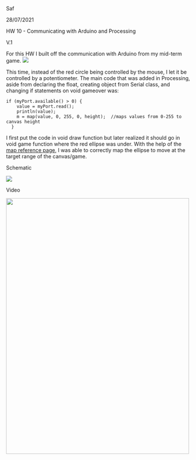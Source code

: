 Saf

28/07/2021

HW 10 - Communicating with Arduino and Processing

V.1

For this HW I built off the communication with Arduino from my mid-term game. 
<img src = "https://user-images.githubusercontent.com/70910372/123560898-42d1d680-d7b6-11eb-8891-2e5f8512888f.png">

This time, instead of the red circle being controlled by the mouse, I let it be controlled by a potentiometer. 
The main code that was added in Processing, aside from declaring the float, creating object from Serial class, and changing if statements on void gameover was: 
````
if (myPort.available() > 0) {
    value = myPort.read();
    println(value); 
    m = map(value, 0, 255, 0, height);  //maps values from 0-255 to canvas height
  }
````
I first put the code in void draw function but later realized it should go in void game function where the red ellipse was under. With the help of the [map reference page](https://processing.org/reference/map_.html), I was able to correctly map the ellipse to move at the target range of the canvas/game.

Schematic

<img src = "https://user-images.githubusercontent.com/70910372/123561092-8f69e180-d7b7-11eb-9dd1-7bda05df94e2.png">

Video

<img src = "https://user-images.githubusercontent.com/70910372/123561414-38fda280-d7b9-11eb-9440-e0299086034b.mp4" width="500" height="700"/>
